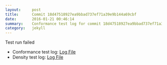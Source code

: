 ```yaml
---
layout:     post
title:      Commit 18d47518927ea9bbad737ef71a39e9b144a69cbf
date:       2016-01-21 00:46:14
summary:    Conformance test log for commit 18d47518927ea9bbad737ef71a39e9b144a69cbf.
category:   jekyll
---
```


Test run failed

- Conformance test log: [Log File](http://s3-us-west-2.amazonaws.com/kraken-e2e-logs/conformance/kraken_18d47518927ea9bbad737ef71a39e9b144a69cbf_conformance.log)
- Density test log: [Log File](http://s3-us-west-2.amazonaws.com/kraken-e2e-logs/conformance/kraken_18d47518927ea9bbad737ef71a39e9b144a69cbf_density.log)
